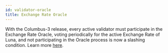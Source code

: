 ```yaml
---
id: validator-oracle
title: Exchange Rate Oracle
---
```


With the Columbus-3 release, every active validator must participate in the Exchange Rate Oracle, voting periodically for the active Exchange Rate of Luna, and not participating in the Oracle process is now a slashing condition. Learn more [here](dev-spec-oracle.md#voting-process).